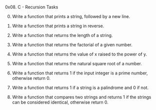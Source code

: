 0x08. C - Recursion Tasks

0. Write a function that prints a string, followed by a new line.

1. Write a function that prints a string in reverse.

2. Write a function that returns the length of a string.

3. Write a function that returns the factorial of a given number.

4. Write a function that returns the value of x raised to the power of y.

5. Write a function that returns the natural square root of a number.

6. Write a function that returns 1 if the input integer is a prime number, otherwise return 0.

7. Write a function that returns 1 if a string is a palindrome and 0 if not.

8. Write a function that compares two strings and returns 1 if the strings can be considered identical, otherwise return 0.
